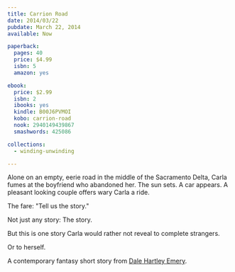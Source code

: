 ```yaml
---
title: Carrion Road
date: 2014/03/22
pubdate: March 22, 2014
available: Now

paperback:
  pages: 40
  price: $4.99
  isbn: 5
  amazon: yes

ebook:
  price: $2.99
  isbn: 2
  ibooks: yes
  kindle: B00J6PVMOI
  kobo: carrion-road
  nook: 2940149439867
  smashwords: 425086

collections:
  - winding-unwinding

---
```


Alone on an empty, eerie road
in the middle of the Sacramento Delta,
Carla fumes at the boyfriend who abandoned her.
The sun sets.
A car appears.
A pleasant looking couple offers wary Carla a ride. 

The fare: "Tell us the story." 

Not just any story: The story. 

But this is one story
Carla would rather not reveal to complete strangers. 

Or to herself. 

A contemporary fantasy short story
from [Dale Hartley Emery](http://dalehartleyemery.com).

